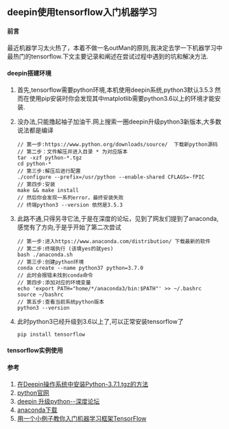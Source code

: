 ## deepin使用tensorflow入门机器学习

#### 前言
最近机器学习太火热了，本着不做一名outMan的原则,我决定去学一下机器学习中最热门的tensorflow.下文主要记录和阐述在尝试过程中遇到的坑和解决方法.

#### deepin搭建环境
1. 首先,tensorflow需要python环境,本机使用deepin系统,python3默认3.5.3 然而在使用pip安装时你会发现其中matplotlib需要python3.6以上的环境才能安装.
1. 没办法,只能撸起袖子加油干.网上搜索一圈deepin升级python3新版本,大多数说法都是编译
    ```
    // 第一步:https://www.python.org/downloads/source/  下载新python源码
    // 第二步：文件解压并进入目录 * 为对应版本
    tar -xzf python-*.tgz
    cd python-*
    // 第三步:解压后进行配置
    ./configure --prefix=/usr/python --enable-shared CFLAGS=-fPIC
    // 第四步:安装
    make && make install
    // 然后你会发现一系列error，最终安装失败
    // 终端python3 --version 依然是3.5.3
    ```
1. 此路不通,只得另寻它法,于是在深度的论坛，见到了网友们提到了anaconda,感觉有了方向,于是乎开始了第二次尝试
    ```
    // 第一步:进入https://www.anaconda.com/distribution/ 下载最新的软件
    // 第二步:终端执行 (该填yes的就yes)
    bash ./anaconda.sh
    // 第三步:创建python环境
    conda create --name python37 python=3.7.0
    // 此时会报错未找到conda命令
    // 第四步:添加对应的环境变量
    echo 'export PATH="home/*/anaconda3/bin:$PATH"' >> ~/.bashrc
    source ~/bashrc
    // 第五步:查看当前系统python版本
    python3 --version
    ```

1. 此时python3已经升级到3.6以上了,可以正常安装tensorflow了
    ```
    pip install tensorflow
    ```
#### tensorflow实例使用



#### 参考
1. [在Deepin操作系统中安装Python-3.7.1.tgz的方法](https://ywnz.com/linuxjc/3575.html '在Deepin操作系统中安装Python-3.7.1.tgz的方法')
1. [python官网](https://www.python.org/downloads/source/ 'python官网')
1. [deepin 升级python--深度论坛](https://bbs.deepin.org/forum.php?mod=viewthread&tid=144792 'deepin 升级python--深度论坛')
1. [anaconda下载](https://www.anaconda.com/distribution/ 'anaconda下载')
1. [用一个小例子教你入门机器学习框架TensorFlow](https://juejin.im/post/5b11117f6fb9a01e59182980 '用一个小例子教你入门机器学习框架TensorFlow')